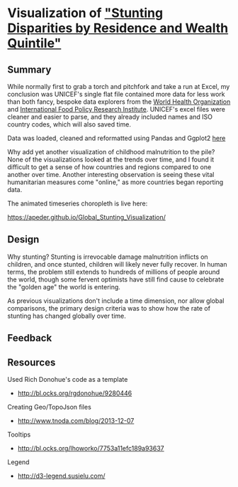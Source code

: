 Visualization of ["Stunting Disparities by Residence and Wealth Quintile"](http://data.unicef.org/nutrition/malnutrition.html)
======

Summary
------

While normally first to grab a torch and pitchfork and take a run at Excel, my conclusion was UNICEF's single flat file contained more data for less work than both fancy, bespoke data explorers from the [World Health Organization](http://gamapserver.who.int/gho/interactive_charts/mdg1/atlas.html) and [International Food Policy Research Institute](https://public.tableau.com/profile/publish/GNR2015/2015GNR#!/publish-confirm). UNICEF's excel files were cleaner and easier to parse, and they already included names and ISO country codes, which will also saved time.  

Data was loaded, cleaned and reformatted using Pandas and Ggplot2 [here](https://github.com/Apeder/Global_Stunting_Visualization/tree/master/Data/Raw_Data_Cleaning)

Why add yet another visualization of childhood malnutrition to the pile? None of the visualizations looked at the trends over time, and I found it difficult to get a sense of how countries and regions compared to one another over time. Another interesting observation is seeing these vital humanitarian measures come "online," as more countries began reporting data. 

The animated timeseries choropleth is live here: 

https://apeder.github.io/Global_Stunting_Visualization/

Design
----

Why stunting? Stunting is irrevocable damage malnutrition inflicts on children, and once stunted, children will likely never fully recover.  In human terms, the problem still extends to hundreds of millions of people around the world, though some fervent optimists have still find cause to celebrate the "golden age" the world is entering. 

As previous visualizations don't include a time dimension, nor allow global comparisons, the primary design criteria was to show how the rate of stunting has changed globally over time. 

Feedback
-----



Resources
------
Used Rich Donohue's code as a template 

* http://bl.ocks.org/rgdonohue/9280446

Creating Geo/TopoJson files 

* http://www.tnoda.com/blog/2013-12-07

Tooltips

* http://bl.ocks.org/lhoworko/7753a11efc189a93637

Legend 

* http://d3-legend.susielu.com/
